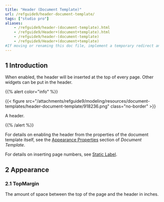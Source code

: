 ```yaml
---
title: "Header (Document Template)"
url: /refguide9/header-document-template/
tags: ["studio pro"]
aliases:
    - /refguide9/header-(document-template).html
    - /refguide9/Header+(document+template).html
    - /refguide9/header-(document-template)
    - /refguide9/Header+(document+template)
#If moving or renaming this doc file, implement a temporary redirect and let the respective team know they should update the URL in the product. See Mapping to Products for more details.
---
```


## 1 Introduction

When enabled, the header will be inserted at the top of every page. Other widgets can be put in the header.

{{% alert color="info" %}}

{{< figure src="/attachments/refguide9/modeling/resources/document-templates/header-document-template/918236.png" class="no-border" >}}

A header.

{{% /alert %}}

For details on enabling the header from the properties of the document template itself, see the [Appearance Properties](/refguide9/document-template/#appearance-properties) section of *Document Template*.

For details on inserting page numbers, see [Static Label](/refguide9/static-label-document-template/).

## 2 Appearance

### 2.1 TopMargin

The amount of space between the top of the page and the header in inches.

